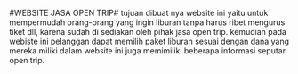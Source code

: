 #WEBSITE JASA OPEN TRIP#
tujuan dibuat nya website ini yaitu untuk mempermudah orang-orang yang ingin liburan tanpa harus ribet mengurus tiket dll,
karena sudah di sediakan oleh pihak jasa open trip. kemudian pada webiste ini pelanggan dapat memilih paket liburan sesuai dengan dana yang mereka miliki
dalam website ini juga memimiliki beberapa informasi seputar open trip.
